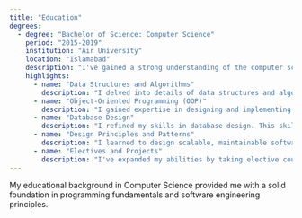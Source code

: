 ```yaml
---
title: "Education"
degrees:
  - degree: "Bachelor of Science: Computer Science"
    period: "2015-2019"
    institution: "Air University"
    location: "Islamabad"
    description: "I've gained a strong understanding of the computer science and programming fundamentals, mastering essential concepts including:"
    highlights:
      - name: "Data Structures and Algorithms"
        description: "I delved into details of data structures and algorithmic problem-solving, developing critical problem-solving skills that continue to serve me in my career."
      - name: "Object-Oriented Programming (OOP)"
        description: "I gained expertise in designing and implementing efficient, modular, and maintainable code using OOP principles."
      - name: "Database Design"
        description: "I refined my skills in database design. This skill has been super useful when working with different database systems."
      - name: "Design Principles and Patterns"
        description: "I learned to design scalable, maintainable software systems by applying design principles and design patterns, fostering software craftsmanship."
      - name: "Electives and Projects"
        description: "I've expanded my abilities by taking elective courses in web development and machine learning, broadening my skill set."
---
```


My educational background in Computer Science provided me with a solid foundation in programming fundamentals and software engineering principles.